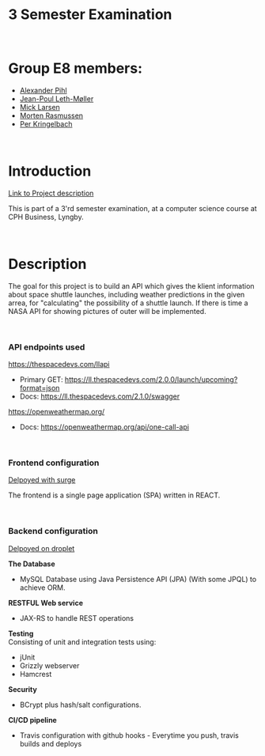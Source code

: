 # 3 Semester Examination

<br>

# Group E8 members:

- [Alexander Pihl](https://github.com/AlexanderPihl)
- [Jean-Poul Leth-Møller](https://github.com/Jean-Poul)
- [Mick Larsen](https://github.com/MivleDK)
- [Morten Rasmussen]()
- [Per Kringelbach](https://github.com/cph-pk)

<br>

# Introduction

[Link to Project description](https://drive.google.com/file/d/1KJbXQlUVfwblKARqqhvivvKv12Bh_ECm/view)

This is part of a 3'rd semester examination, at a computer science course at CPH Business, Lyngby.

<br>

# Description

The goal for this project is to build an API which gives the klient information about space shuttle launches, including weather predictions in the given arrea, for "calculating" the possibility of a shuttle launch. If there is time a NASA API for showing pictures of outer  will be implemented.

<br>

### **API endpoints used**

https://thespacedevs.com/llapi 
- Primary GET: https://ll.thespacedevs.com/2.0.0/launch/upcoming?format=json 
- Docs: https://ll.thespacedevs.com/2.1.0/swagger 

https://openweathermap.org/ 
- Docs: https://openweathermap.org/api/one-call-api 

<br>

### **Frontend configuration**

[Delpoyed with surge](http://rocketlaunch.surge.sh/)

The frontend is a single page application (SPA) written in REACT.

<br>

### **Backend configuration**

[Delpoyed on droplet](https://micklarsen.com/3_sem_eksamensprojekt/)

**The Database**

- MySQL Database using Java Persistence API (JPA) (With some JPQL) to achieve ORM.

**RESTFUL Web service**

- JAX-RS to handle REST operations

**Testing**  
Consisting of unit and integration tests using:

- jUnit
- Grizzly webserver
- Hamcrest

**Security**

- BCrypt plus hash/salt configurations.

**CI/CD pipeline**

- Travis configuration with github hooks - Everytime you push, travis builds and deploys

<br>
